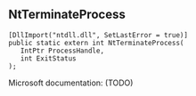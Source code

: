 ## NtTerminateProcess

```
[DllImport("ntdll.dll", SetLastError = true)]
public static extern int NtTerminateProcess(
   IntPtr ProcessHandle,
   int ExitStatus
);
```

Microsoft documentation: (TODO)
